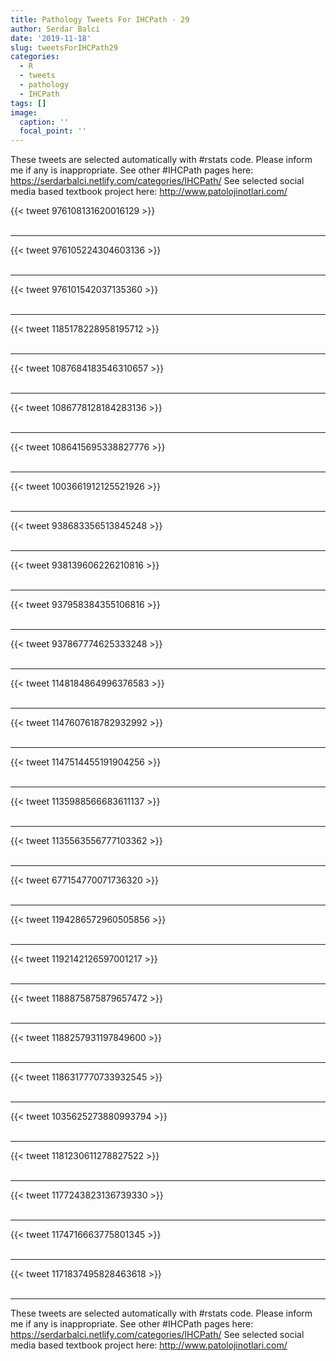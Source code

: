 ```yaml
---
title: Pathology Tweets For IHCPath - 29
author: Serdar Balci
date: '2019-11-18'
slug: tweetsForIHCPath29
categories:
  - R
  - tweets
  - pathology
  - IHCPath
tags: []
image:
  caption: ''
  focal_point: ''
---
```



These tweets are selected automatically with #rstats code. Please inform me if any is inappropriate.
See other #IHCPath pages here: https://serdarbalci.netlify.com/categories/IHCPath/ 
See selected social media based textbook project here: http://www.patolojinotlari.com/

{{< tweet 976108131620016129 >}}
<br>
<br>
<hr>
{{< tweet 976105224304603136 >}}
<br>
<br>
<hr>
{{< tweet 976101542037135360 >}}
<br>
<br>
<hr>
{{< tweet 1185178228958195712 >}}
<br>
<br>
<hr>
{{< tweet 1087684183546310657 >}}
<br>
<br>
<hr>
{{< tweet 1086778128184283136 >}}
<br>
<br>
<hr>
{{< tweet 1086415695338827776 >}}
<br>
<br>
<hr>
{{< tweet 1003661912125521926 >}}
<br>
<br>
<hr>
{{< tweet 938683356513845248 >}}
<br>
<br>
<hr>
{{< tweet 938139606226210816 >}}
<br>
<br>
<hr>
{{< tweet 937958384355106816 >}}
<br>
<br>
<hr>
{{< tweet 937867774625333248 >}}
<br>
<br>
<hr>
{{< tweet 1148184864996376583 >}}
<br>
<br>
<hr>
{{< tweet 1147607618782932992 >}}
<br>
<br>
<hr>
{{< tweet 1147514455191904256 >}}
<br>
<br>
<hr>
{{< tweet 1135988566683611137 >}}
<br>
<br>
<hr>
{{< tweet 1135563556777103362 >}}
<br>
<br>
<hr>
{{< tweet 677154770071736320 >}}
<br>
<br>
<hr>
{{< tweet 1194286572960505856 >}}
<br>
<br>
<hr>
{{< tweet 1192142126597001217 >}}
<br>
<br>
<hr>
{{< tweet 1188875875879657472 >}}
<br>
<br>
<hr>
{{< tweet 1188257931197849600 >}}
<br>
<br>
<hr>
{{< tweet 1186317770733932545 >}}
<br>
<br>
<hr>
{{< tweet 1035625273880993794 >}}
<br>
<br>
<hr>
{{< tweet 1181230611278827522 >}}
<br>
<br>
<hr>
{{< tweet 1177243823136739330 >}}
<br>
<br>
<hr>
{{< tweet 1174716663775801345 >}}
<br>
<br>
<hr>
{{< tweet 1171837495828463618 >}}
<br>
<br>
<hr>


These tweets are selected automatically with #rstats code. Please inform me if any is inappropriate.
See other #IHCPath pages here: https://serdarbalci.netlify.com/categories/IHCPath/ 
See selected social media based textbook project here: http://www.patolojinotlari.com/
